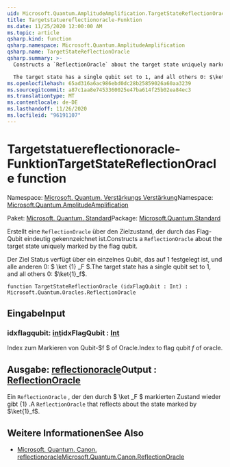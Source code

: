 ```yaml
---
uid: Microsoft.Quantum.AmplitudeAmplification.TargetStateReflectionOracle
title: Targetstatuereflectionoracle-Funktion
ms.date: 11/25/2020 12:00:00 AM
ms.topic: article
qsharp.kind: function
qsharp.namespace: Microsoft.Quantum.AmplitudeAmplification
qsharp.name: TargetStateReflectionOracle
qsharp.summary: >-
  Constructs a `ReflectionOracle` about the target state uniquely marked by the flag qubit.

  The target state has a single qubit set to 1, and all others 0: $\ket{1}_f$.
ms.openlocfilehash: 65ad316a6ac986ebd0dc28b25859026a60aa3239
ms.sourcegitcommit: a87c1aa8e7453360025e47ba614f25b02ea84ec3
ms.translationtype: MT
ms.contentlocale: de-DE
ms.lasthandoff: 11/26/2020
ms.locfileid: "96191107"
---
```

# <a name="targetstatereflectionoracle-function"></a><span data-ttu-id="605f3-102">Targetstatuereflectionoracle-Funktion</span><span class="sxs-lookup"><span data-stu-id="605f3-102">TargetStateReflectionOracle function</span></span>

<span data-ttu-id="605f3-103">Namespace: [Microsoft. Quantum. Verstärkungs Verstärkung](xref:Microsoft.Quantum.AmplitudeAmplification)</span><span class="sxs-lookup"><span data-stu-id="605f3-103">Namespace: [Microsoft.Quantum.AmplitudeAmplification](xref:Microsoft.Quantum.AmplitudeAmplification)</span></span>

<span data-ttu-id="605f3-104">Paket: [Microsoft. Quantum. Standard](https://nuget.org/packages/Microsoft.Quantum.Standard)</span><span class="sxs-lookup"><span data-stu-id="605f3-104">Package: [Microsoft.Quantum.Standard](https://nuget.org/packages/Microsoft.Quantum.Standard)</span></span>


<span data-ttu-id="605f3-105">Erstellt eine `ReflectionOracle` über den Zielzustand, der durch das Flag-Qubit eindeutig gekennzeichnet ist.</span><span class="sxs-lookup"><span data-stu-id="605f3-105">Constructs a `ReflectionOracle` about the target state uniquely marked by the flag qubit.</span></span>

<span data-ttu-id="605f3-106">Der Ziel Status verfügt über ein einzelnes Qubit, das auf 1 festgelegt ist, und alle anderen 0: $ \ket {1} _F $.</span><span class="sxs-lookup"><span data-stu-id="605f3-106">The target state has a single qubit set to 1, and all others 0: $\ket{1}_f$.</span></span>

```qsharp
function TargetStateReflectionOracle (idxFlagQubit : Int) : Microsoft.Quantum.Oracles.ReflectionOracle
```


## <a name="input"></a><span data-ttu-id="605f3-107">Eingabe</span><span class="sxs-lookup"><span data-stu-id="605f3-107">Input</span></span>

### <a name="idxflagqubit--int"></a><span data-ttu-id="605f3-108">idxflagqubit: [int](xref:microsoft.quantum.lang-ref.int)</span><span class="sxs-lookup"><span data-stu-id="605f3-108">idxFlagQubit : [Int](xref:microsoft.quantum.lang-ref.int)</span></span>

<span data-ttu-id="605f3-109">Index zum Markieren von Qubit-$f $ of Oracle.</span><span class="sxs-lookup"><span data-stu-id="605f3-109">Index to flag qubit $f$ of oracle.</span></span>



## <a name="output--reflectionoracle"></a><span data-ttu-id="605f3-110">Ausgabe: [reflectionoracle](xref:Microsoft.Quantum.Oracles.ReflectionOracle)</span><span class="sxs-lookup"><span data-stu-id="605f3-110">Output : [ReflectionOracle](xref:Microsoft.Quantum.Oracles.ReflectionOracle)</span></span>

<span data-ttu-id="605f3-111">Ein `ReflectionOracle` , der den durch $ \ket _F $ markierten Zustand wieder gibt {1} .</span><span class="sxs-lookup"><span data-stu-id="605f3-111">A `ReflectionOracle` that reflects about the state marked by $\ket{1}_f$.</span></span>

## <a name="see-also"></a><span data-ttu-id="605f3-112">Weitere Informationen</span><span class="sxs-lookup"><span data-stu-id="605f3-112">See Also</span></span>

- [<span data-ttu-id="605f3-113">Microsoft. Quantum. Canon. reflectionoracle</span><span class="sxs-lookup"><span data-stu-id="605f3-113">Microsoft.Quantum.Canon.ReflectionOracle</span></span>](xref:Microsoft.Quantum.Canon.ReflectionOracle)